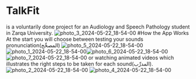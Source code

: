 # TalkFit
is a voluntarily done project for an Audiology and Speech Pathology student in Zarqa University.
![photo_3_2024-05-22_18-54-00](https://github.com/MustafaJunaidi/TalkFit/assets/167349854/3537397c-509d-4e38-a519-a45c753fa7df)
#How the App Works
At the start you will choose between testing your sounds pronunciation(المصحِّح)
![photo_5_2024-05-22_18-54-00](https://github.com/MustafaJunaidi/TalkFit/assets/167349854/5cdca707-1afd-4633-9f1d-a238c8a8e1ba) ![photo_1_2024-05-22_18-54-00](https://github.com/MustafaJunaidi/TalkFit/assets/167349854/e4b1b7d8-2a1d-44c5-bef2-ae82b0c2e1ba)![photo_6_2024-05-22_18-54-00](https://github.com/MustafaJunaidi/TalkFit/assets/167349854/74851f75-8dac-4142-8dda-f2c7f1ef27bb)![photo_7_2024-05-22_18-54-00](https://github.com/MustafaJunaidi/TalkFit/assets/167349854/823e5151-b386-4ab5-9c7e-bd8649fb805b)
or watching animated videos which illustrates the right steps to be taken for each sound(المدرِّب).
![photo_2_2024-05-22_18-54-00](https://github.com/MustafaJunaidi/TalkFit/assets/167349854/0e4ee597-847c-4f33-a57e-7c37914b4cd6)
![photo_4_2024-05-22_18-54-00](https://github.com/MustafaJunaidi/TalkFit/assets/167349854/56c4a3f6-445e-4dba-b58f-15d4b58ea080)
